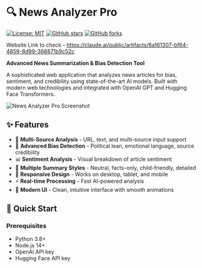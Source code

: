 # 🔍 News Analyzer Pro

[![License: MIT](https://img.shields.io/badge/License-MIT-yellow.svg)](https://opensource.org/licenses/MIT)
[![GitHub stars](https://img.shields.io/github/stars/Love447-png/news-analyzer-pro.svg)](https://github.com/Love447-png/news-analyzer-pro/stargazers)
[![GitHub forks](https://img.shields.io/github/forks/Love447-png/news-analyzer-pro.svg)](https://github.com/Love447-png/news-analyzer-pro/network)

Website Link to check - https://claude.ai/public/artifacts/6a161307-bf64-4859-8d99-368871b9c52c

**Advanced News Summarization & Bias Detection Tool**

A sophisticated web application that analyzes news articles for bias, sentiment, and credibility using state-of-the-art AI models. Built with modern web technologies and integrated with OpenAI GPT and Hugging Face Transformers.

![News Analyzer Pro Screenshot](assets/images/screenshots/main-interface.png)

## ✨ Features

- 📰 **Multi-Source Analysis** - URL, text, and multi-source input support
- 🎯 **Advanced Bias Detection** - Political lean, emotional language, source credibility
- 📊 **Sentiment Analysis** - Visual breakdown of article sentiment
- 🔄 **Multiple Summary Styles** - Neutral, facts-only, child-friendly, detailed
- 📱 **Responsive Design** - Works on desktop, tablet, and mobile
- ⚡ **Real-time Processing** - Fast AI-powered analysis
- 🎨 **Modern UI** - Clean, intuitive interface with smooth animations

## 🚀 Quick Start

### Prerequisites
- Python 3.8+
- Node.js 14+
- OpenAI API key
- Hugging Face API key
  
